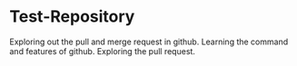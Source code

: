 # Test-Repository
Exploring out the pull and merge request in github. Learning the command and features of github. Exploring the pull request.
